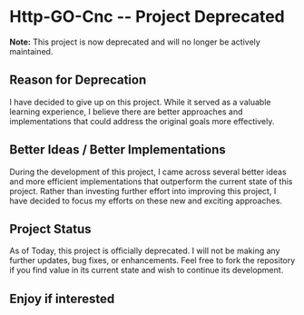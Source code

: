 # Http-GO-Cnc  -- Project Deprecated

**Note:** This project is now deprecated and will no longer be actively maintained.

## Reason for Deprecation

 I have decided to give up on this project. While it served as a valuable learning experience, I believe there are better approaches and implementations that could address the original goals more effectively.

## Better Ideas / Better Implementations

During the development of this project, I came across several better ideas and more efficient implementations that outperform the current state of this project. Rather than investing further effort into improving this project, I have decided to focus my efforts on these new and exciting approaches.

## Project Status

As of Today, this project is officially deprecated. I will not be making any further updates, bug fixes, or enhancements. Feel free to fork the repository if you find value in its current state and wish to continue its development.

## Enjoy if interested


